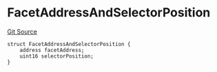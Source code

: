 # FacetAddressAndSelectorPosition
[Git Source](https://github.com/thrackle-io/Tron/blob/0f66d21b157a740e3d9acae765069e378935a031/src/economic/ruleProcessor/tagged/TaggedRuleProcessorDiamondLib.sol)


```solidity
struct FacetAddressAndSelectorPosition {
    address facetAddress;
    uint16 selectorPosition;
}
```

